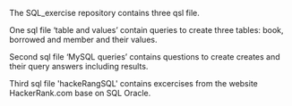 The SQL_exercise repository contains three qsl file.  

One sql file ‘table and values’ contain queries to create three tables: book, borrowed and member and their values.  

Second sql file ‘MySQL queries’ contains questions to create creates and their query answers including results.  

Third sql file 'hackeRangSQL' contains excercises from the website HackerRank.com base on SQL Oracle.   
